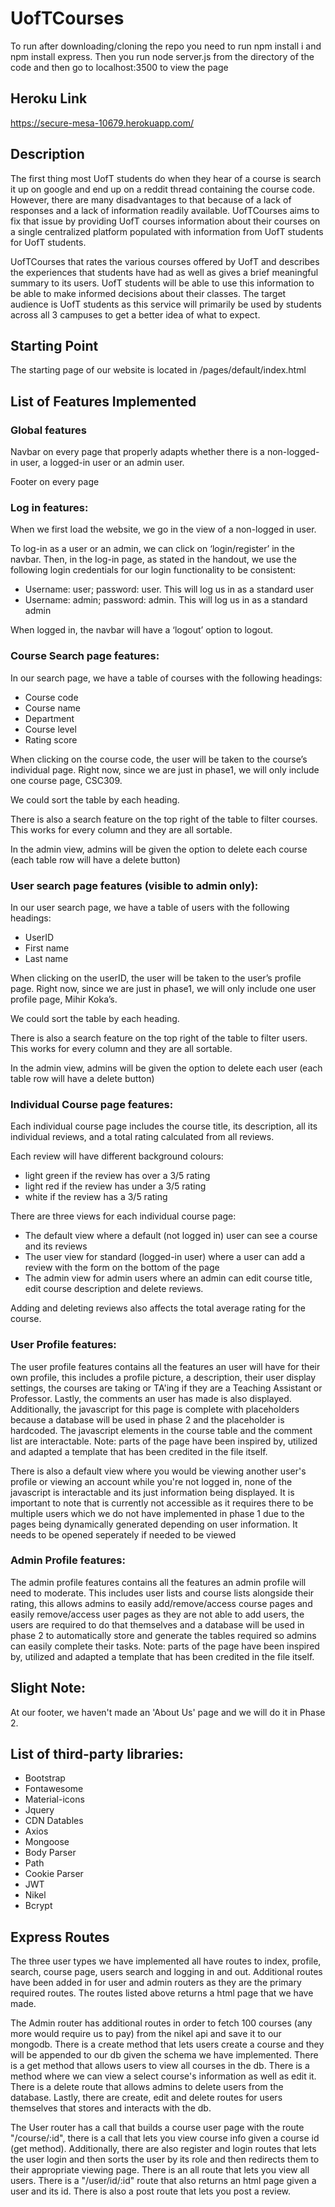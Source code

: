 # UofTCourses

To run after downloading/cloning the repo you need to run npm install i and npm install express.
Then you run node server.js from the directory of the code and then go to localhost:3500 to view the page

## Heroku Link
https://secure-mesa-10679.herokuapp.com/

## Description

The first thing most UofT students do when they hear of a course is search it up on google and end up on a reddit thread containing the course code. However, there are many disadvantages to that because of a lack of responses and a lack of information readily available. UofTCourses aims to fix that issue by providing UofT courses information about their courses on a single centralized platform populated with information from UofT students for UofT students.

UofTCourses that rates the various courses offered by UofT and describes the experiences that students have had as well as gives a brief meaningful summary to its users. UofT students will be able to use this information to be able to make informed decisions about their classes. The target audience is UofT students as this service will primarily be used by students across all 3 campuses to get a better idea of what to expect.

## Starting Point

The starting page of our website is located in /pages/default/index.html

## List of Features Implemented

### Global features

Navbar on every page that properly adapts whether there is a non-logged-in user, a logged-in user or an admin user.

Footer on every page

### Log in features:

When we first load the website, we go in the view of a non-logged in user.

To log-in as a user or an admin, we can click on ‘login/register’ in the navbar. Then, in the log-in page, as stated in the handout, we use the following login credentials for our login functionality to be consistent:

- Username: user; password: user.
  This will log us in as a standard user
- Username: admin; password: admin.
  This will log us in as a standard admin

When logged in, the navbar will have a ‘logout’ option to logout.

### Course Search page features:

In our search page, we have a table of courses with the following headings:

- Course code
- Course name
- Department
- Course level
- Rating score

When clicking on the course code, the user will be taken to the course’s individual page. Right now, since we are just in phase1, we will only include one course page, CSC309.

We could sort the table by each heading.

There is also a search feature on the top right of the table to filter courses. This works for every column and they are all sortable.

In the admin view, admins will be given the option to delete each course (each table row will have a delete button)

### User search page features (visible to admin only):

In our user search page, we have a table of users with the following headings:

- UserID
- First name
- Last name

When clicking on the userID, the user will be taken to the user’s profile page. Right now, since we are just in phase1, we will only include one user profile page, Mihir Koka’s.

We could sort the table by each heading.

There is also a search feature on the top right of the table to filter users. This works for every column and they are all sortable.

In the admin view, admins will be given the option to delete each user (each table row will have a delete button)

### Individual Course page features:

Each individual course page includes the course title, its description, all its individual reviews, and a total rating calculated from all reviews.

Each review will have different background colours:

- light green if the review has over a 3/5 rating
- light red if the review has under a 3/5 rating
- white if the review has a 3/5 rating

There are three views for each individual course page:

- The default view where a default (not logged in) user can see a course and its reviews
- The user view for standard (logged-in user) where a user can
  add a review with the form on the bottom of the page
- The admin view for admin users where an admin can
  edit course title, edit course description and delete reviews.

Adding and deleting reviews also affects the total average rating for the course.

### User Profile features:

The user profile features contains all the features an user will have for their own profile, this includes a profile picture, a description, their user display settings, the courses are taking or TA'ing if they are a Teaching Assistant or Professor. Lastly, the comments an user has made is also displayed. Additionally, the javascript for this page is complete with placeholders because a database will be used in phase 2 and the placeholder is hardcoded. The javascript elements in the course table and the comment list are interactable. Note: parts of the page have been inspired by, utilized and adapted a template that has been credited in the file itself.

There is also a default view where you would be viewing another user's profile or viewing an account while you're not logged in, none of the javascript is interactable and its just information being displayed. It is important to note that is currently not accessible as it requires there to be multiple users which we do not have implemented in phase 1 due to the pages being dynamically generated depending on user information. It needs to be opened seperately if needed to be viewed

### Admin Profile features:

The admin profile features contains all the features an admin profile will need to moderate. This includes user lists and course lists alongside their rating, this allows admins to easily add/remove/access course pages and easily remove/access user pages as they are not able to add users, the users are required to do that themselves and a database will be used in phase 2 to automatically store and generate the tables required so admins can easily complete their tasks. Note: parts of the page have been inspired by, utilized and adapted a template that has been credited in the file itself.

## Slight Note:

At our footer, we haven't made an 'About Us' page and we will do it in Phase 2.

## List of third-party libraries:

- Bootstrap
- Fontawesome
- Material-icons
- Jquery
- CDN Datables
- Axios
- Mongoose
- Body Parser
- Path
- Cookie Parser
- JWT
- Nikel
- Bcrypt

## Express Routes

The three user types we have implemented all have routes to index, profile, search, course page, users search and logging in and out. Additional routes have been added in for user and admin routers as they are the primary required routes. The routes listed above returns a html page that we have made. 

The Admin router has additional routes in order to fetch 100 courses (any more would require us to pay) from the nikel api and save it to our mongodb. There is a create method that lets users create a course and they will be appended to our db given the schema we have implemented. There is a get method that allows users to view all courses in the db. There is a method where we can view a select course's information as well as edit it. There is a delete route that allows admins to delete users from the database. Lastly, there are create, edit and delete routes for users themselves that stores and interacts with the db.

The User router has a call that builds a course user page with the route "/course/:id", there is a call that lets you view course info given a course id (get method). Additionally, there are also register and login routes that lets the user login and then sorts the user by its role and then redirects them to their appropriate viewing page. There is an all route that lets you view all users. There is a "/user/id/:id" route that also returns an html page given a user and its id. There is also a post route that lets you post a review.

